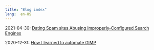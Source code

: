 ```yaml
---
title: "Blog index"
lang:  en-US
---
```

2021-04-30: [Dating Spam sites Abusing Improperly-Configured Search Engines](./posts/seo_dating_spam.html)

2020-12-31: [How I learned to automate GIMP](./posts/gimp_and_python.html)

